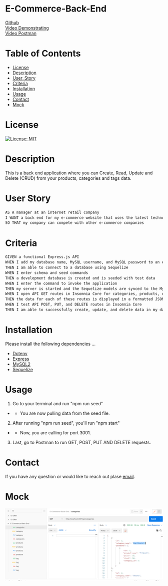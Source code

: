 # E-Commerce-Back-End 
[Github](https://github.com/anhcu/E-Commerce-Back-End) <br>
[Video Demonstrating](https://www.youtube.com/watch?v=tbBll2XGJO4)<br>
[Video Postman](https://www.youtube.com/watch?v=UFtZ2xDtDag)

# Table of Contents
* [License](#License)
* [Description](#Description)
* [User_Story](#User_Story)
* [Criteria](#Criteria)
* [Installation](#Installation)
* [Usage](*Usage)
* [Contact](#Contact)
* [Mock](#Mock) 

# License
[![License: MIT](https://img.shields.io/badge/License-MIT-yellow.svg)](https://opensource.org/licenses/MIT)

# Description
This is a back end application where you can Create, Read, Update and Delete (CRUD) from your products, categories and tags data.
# User Story 
```md
AS A manager at an internet retail company
I WANT a back end for my e-commerce website that uses the latest technologies
SO THAT my company can compete with other e-commerce companies
```

# Criteria
```md
GIVEN a functional Express.js API
WHEN I add my database name, MySQL username, and MySQL password to an environment variable file
THEN I am able to connect to a database using Sequelize
WHEN I enter schema and seed commands
THEN a development database is created and is seeded with test data
WHEN I enter the command to invoke the application
THEN my server is started and the Sequelize models are synced to the MySQL database
WHEN I open API GET routes in Insomnia Core for categories, products, or tags
THEN the data for each of these routes is displayed in a formatted JSON
WHEN I test API POST, PUT, and DELETE routes in Insomnia Core
THEN I am able to successfully create, update, and delete data in my database
```
# Installation

Please install the following dependencies ... <br>
- [Dotenv](https://www.npmjs.com/package/dotenv)<br>
- [Express](https://www.npmjs.com/package/express)<br>
- [MySQL2](https://www.npmjs.com/package/mysql2)<br>
- [Sequelize](https://www.npmjs.com/package/sequelize)<br>




# Usage
1. Go to your terminal and run "npm run seed"
- - You are now pulling data from the seed file.<br>
2. After running "npm run seed", you'll run "npm start"
- - Now, you are calling for port 3001.<br>
3. Last, go to Postman to run GET, POST, PUT AND DELETE requests.

# Contact
  If you have any question or would like to reach out plase [email](mailto:anhcu714@gmail.com).
# Mock
![E-Commerce-Back_End](assets/mock.png)

